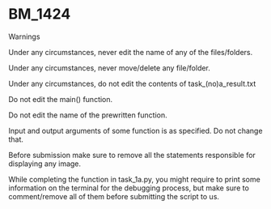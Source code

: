 # BM_1424

Warnings


Under any circumstances, never edit the name of any of the files/folders.

Under any circumstances, never move/delete any file/folder.

Under any circumstances, do not edit the contents of task_(no)a_result.txt

Do not edit the main() function.

Do not edit the name of the prewritten function.

Input and output arguments of some function is as specified. Do not change that.

Before submission make sure to remove all the statements responsible for displaying any image.

While completing the function in task_1a.py, you might require to print some information on the terminal for the debugging process, but make sure to comment/remove all of them before submitting the script to us.
